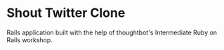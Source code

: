 Shout Twitter Clone
================

Rails application built with the help of thoughtbot's Intermediate Ruby on Rails workshop.